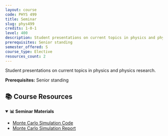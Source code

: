 ```yaml
---
layout: course
code: PHYS 499
title: Seminar
slug: phys499
credits: 1-0-1
level: 400
description: Student presentations on current topics in physics and physics research.
prerequisites: Senior standing
semester_offered: S
course_type: Elective
resources_count: 2
---
```


Student presentations on current topics in physics and physics research.

**Prerequisites:** Senior standing

## 📚 Course Resources

<details open>
<summary><strong>📊 Seminar Materials</strong></summary>
<ul>
<li><a href="/assets/resources/electives/phys499/Monte Carlo for Gamma Ray Transport.ipynb">Monte Carlo Simulation Code</a></li>
<li><a href="/assets/resources/electives/phys499/Monte Carlo for Gamma Ray Transport.pdf">Monte Carlo Simulation Report</a></li>
</ul>
</details>